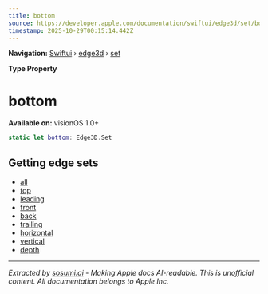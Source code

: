```yaml
---
title: bottom
source: https://developer.apple.com/documentation/swiftui/edge3d/set/bottom
timestamp: 2025-10-29T00:15:14.442Z
---
```


**Navigation:** [Swiftui](/documentation/swiftui) › [edge3d](/documentation/swiftui/edge3d) › [set](/documentation/swiftui/edge3d/set)

**Type Property**

# bottom

**Available on:** visionOS 1.0+

```swift
static let bottom: Edge3D.Set
```

## Getting edge sets

- [all](/documentation/swiftui/edge3d/set/all)
- [top](/documentation/swiftui/edge3d/set/top)
- [leading](/documentation/swiftui/edge3d/set/leading)
- [front](/documentation/swiftui/edge3d/set/front)
- [back](/documentation/swiftui/edge3d/set/back)
- [trailing](/documentation/swiftui/edge3d/set/trailing)
- [horizontal](/documentation/swiftui/edge3d/set/horizontal)
- [vertical](/documentation/swiftui/edge3d/set/vertical)
- [depth](/documentation/swiftui/edge3d/set/depth)

---

*Extracted by [sosumi.ai](https://sosumi.ai) - Making Apple docs AI-readable.*
*This is unofficial content. All documentation belongs to Apple Inc.*
